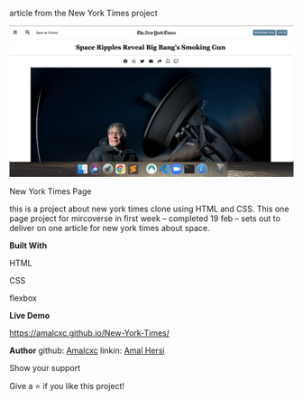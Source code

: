 article from the New York Times project 


<img src="full-project/images/Screen Shot 2021-02-19 at 9.32.35 PM.png">

New York Times Page

this is a project about new york times clone using HTML and CSS. This one page project for mircoverse in first week – completed 19 feb – sets out to deliver on one article for new york times about space.






**Built With**

HTML

CSS

flexbox

**Live Demo**

https://amalcxc.github.io/New-York-Times/


**Author**
 github: [Amalcxc](https://github.com/Amalcxc)
 linkin: [Amal Hersi](https://www.linkedin.com/in/amal-hersi-a29583205/)
 
 
 


Show your support

Give a ⭐️ if you like this project!
